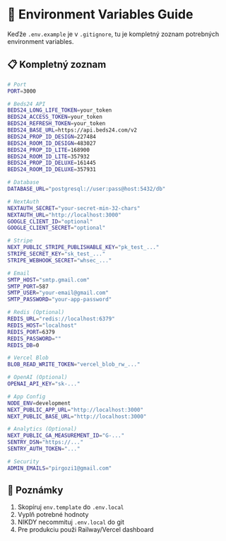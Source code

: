 # 🔧 Environment Variables Guide

Keďže `.env.example` je v `.gitignore`, tu je kompletný zoznam potrebných environment variables.

## 📋 Kompletný zoznam

```bash
# Port
PORT=3000

# Beds24 API
BEDS24_LONG_LIFE_TOKEN=your_token
BEDS24_ACCESS_TOKEN=your_token
BEDS24_REFRESH_TOKEN=your_token
BEDS24_BASE_URL=https://api.beds24.com/v2
BEDS24_PROP_ID_DESIGN=227484
BEDS24_ROOM_ID_DESIGN=483027
BEDS24_PROP_ID_LITE=168900
BEDS24_ROOM_ID_LITE=357932
BEDS24_PROP_ID_DELUXE=161445
BEDS24_ROOM_ID_DELUXE=357931

# Database
DATABASE_URL="postgresql://user:pass@host:5432/db"

# NextAuth
NEXTAUTH_SECRET="your-secret-min-32-chars"
NEXTAUTH_URL="http://localhost:3000"
GOOGLE_CLIENT_ID="optional"
GOOGLE_CLIENT_SECRET="optional"

# Stripe
NEXT_PUBLIC_STRIPE_PUBLISHABLE_KEY="pk_test_..."
STRIPE_SECRET_KEY="sk_test_..."
STRIPE_WEBHOOK_SECRET="whsec_..."

# Email
SMTP_HOST="smtp.gmail.com"
SMTP_PORT=587
SMTP_USER="your-email@gmail.com"
SMTP_PASSWORD="your-app-password"

# Redis (Optional)
REDIS_URL="redis://localhost:6379"
REDIS_HOST="localhost"
REDIS_PORT=6379
REDIS_PASSWORD=""
REDIS_DB=0

# Vercel Blob
BLOB_READ_WRITE_TOKEN="vercel_blob_rw_..."

# OpenAI (Optional)
OPENAI_API_KEY="sk-..."

# App Config
NODE_ENV=development
NEXT_PUBLIC_APP_URL="http://localhost:3000"
NEXT_PUBLIC_BASE_URL="http://localhost:3000"

# Analytics (Optional)
NEXT_PUBLIC_GA_MEASUREMENT_ID="G-..."
SENTRY_DSN="https://..."
SENTRY_AUTH_TOKEN="..."

# Security
ADMIN_EMAILS="pirgozi1@gmail.com"
```

## 📝 Poznámky

1. Skopíruj `env.template` do `.env.local`
2. Vyplň potrebné hodnoty
3. NIKDY necommituj `.env.local` do git
4. Pre produkciu použi Railway/Vercel dashboard
